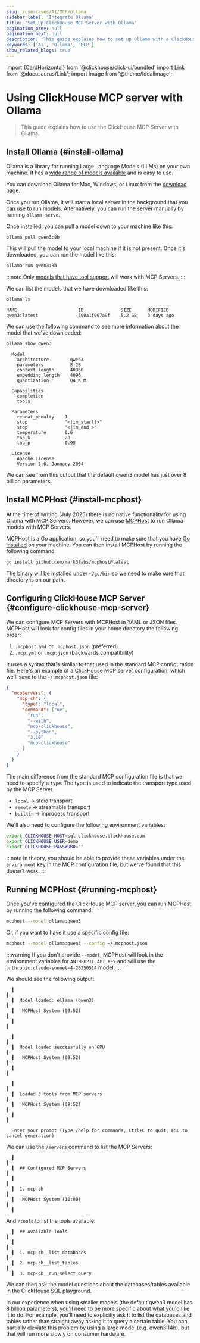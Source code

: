 ```yaml
---
slug: /use-cases/AI/MCP/ollama
sidebar_label: 'Integrate Ollama'
title: 'Set Up ClickHouse MCP Server with Ollama'
pagination_prev: null
pagination_next: null
description: 'This guide explains how to set up Ollama with a ClickHouse MCP server.'
keywords: ['AI', 'Ollama', 'MCP']
show_related_blogs: true
---
```


import {CardHorizontal} from '@clickhouse/click-ui/bundled'
import Link from '@docusaurus/Link';
import Image from '@theme/IdealImage';

# Using ClickHouse MCP server with Ollama

> This guide explains how to use the ClickHouse MCP Server with Ollama.

<VerticalStepper headerLevel="h2">

## Install Ollama {#install-ollama}

Ollama is a library for running Large Language Models (LLMs) on your own machine.
It has a [wide range of models available](https://ollama.com/library) and is easy to use.

You can download Ollama for Mac, Windows, or Linux from the [download page](https://ollama.com/download).

Once you run Ollama, it will start a local server in the background that you can use to run models.
Alternatively, you can run the server manually by running `ollama serve`.

Once installed, you can pull a model down to your machine like this:

```bash
ollama pull qwen3:8b
```

This will pull the model to your local machine if it is not present.
Once it's downloaded, you can run the model like this:

```bash
ollama run qwen3:8b
```

:::note
Only [models that have tool support](https://ollama.com/search?c=tools) will work with MCP Servers.
:::

We can list the models that we have downloaded like this:

```bash
ollama ls
```

```text
NAME                       ID              SIZE      MODIFIED
qwen3:latest               500a1f067a9f    5.2 GB    3 days ago
```

We can use the following command to see more information about the model that we've downloaded:

```bash
ollama show qwen3
```

```text
  Model
    architecture        qwen3
    parameters          8.2B
    context length      40960
    embedding length    4096
    quantization        Q4_K_M

  Capabilities
    completion
    tools

  Parameters
    repeat_penalty    1
    stop              "<|im_start|>"
    stop              "<|im_end|>"
    temperature       0.6
    top_k             20
    top_p             0.95

  License
    Apache License
    Version 2.0, January 2004
```

We can see from this output that the default qwen3 model has just over 8 billion parameters.

## Install MCPHost {#install-mcphost}

At the time of writing (July 2025) there is no native functionality for using Ollama with MCP Servers.
However, we can use [MCPHost](https://github.com/mark3labs/mcphost) to run Ollama models with MCP Servers.

MCPHost is a Go application, so you'll need to make sure that you have [Go installed](https://go.dev/doc/install) on your machine.
You can then install MCPHost by running the following command:

```bash
go install github.com/mark3labs/mcphost@latest
```

The binary will be installed under `~/go/bin` so we need to make sure that directory is on our path.

## Configuring ClickHouse MCP Server {#configure-clickhouse-mcp-server}

We can configure MCP Servers with MCPHost in YAML or JSON files. 
MCPHost will look for config files in your home directory the following order:

1. `.mcphost.yml` or `.mcphost.json`  (preferred)
2. `.mcp.yml` or `.mcp.json` (backwards compatibility)

It uses a syntax that's similar to that used in the standard MCP configuration file.
Here's an example of a ClickHouse MCP server configuration, which we'll save to the `~/.mcphost.json` file:

```json
{
  "mcpServers": {
    "mcp-ch": {
      "type": "local",
      "command": ["uv",
        "run",
        "--with",
        "mcp-clickhouse",
        "--python",
        "3.10",
        "mcp-clickhouse"
      ]
    }
  }
}
```

The main difference from the standard MCP configuration file is that we need to specify a `type`.
The type is used to indicate the transport type used by the MCP Server.

* `local` → stdio transport
* `remote` → streamable transport
* `builtin` → inprocess transport

We'll also need to configure the following environment variables:

```bash
export CLICKHOUSE_HOST=sql-clickhouse.clickhouse.com
export CLICKHOUSE_USER=demo
export CLICKHOUSE_PASSWORD=""
```

:::note
In theory, you should be able to provide these variables under the `environment` key in the MCP configuration file, but we've found that this doesn't work.
:::

## Running MCPHost {#running-mcphost}

Once you've configured the ClickHouse MCP server, you can run MCPHost by running the following command:

```bash
mcphost --model ollama:qwen3
```

Or, if you want to have it use a specific config file:

```bash
mcphost --model ollama:qwen3 --config ~/.mcphost.json 
```

:::warning
If you don't provide `--model`, MCPHost will look in the environment variables for `ANTHROPIC_API_KEY` and will use the `anthropic:claude-sonnet-4-20250514` model.
:::

We should see the following output:

```text
  ┃                                                                                     ┃
  ┃  Model loaded: ollama (qwen3)                                                       ┃
  ┃   MCPHost System (09:52)                                                            ┃
  ┃                                                                                     ┃

  ┃                                                                                     ┃
  ┃  Model loaded successfully on GPU                                                   ┃
  ┃   MCPHost System (09:52)                                                            ┃
  ┃                                                                                     ┃

  ┃                                                                                     ┃
  ┃  Loaded 3 tools from MCP servers                                                    ┃
  ┃   MCPHost System (09:52)                                                            ┃
  ┃                                                                                     ┃

  Enter your prompt (Type /help for commands, Ctrl+C to quit, ESC to cancel generation)
```

We can use the `/servers` command to list the MCP Servers:

```text
  ┃                                                                                      ┃
  ┃  ## Configured MCP Servers                                                           ┃
  ┃                                                                                      ┃
  ┃  1. mcp-ch                                                                           ┃
  ┃   MCPHost System (10:00)                                                             ┃
  ┃
```

And `/tools` to list the tools available:

```text
  ┃  ## Available Tools                                                                  ┃
  ┃                                                                                      ┃
  ┃  1. mcp-ch__list_databases                                                           ┃
  ┃  2. mcp-ch__list_tables                                                              ┃
  ┃  3. mcp-ch__run_select_query
```

We can then ask the model questions about the databases/tables available in the ClickHouse SQL playground.

In our experience when using smaller models (the default qwen3 model has 8 billion parameters), you'll need to be more specific about what you'd like it to do.
For example, you'll need to explicitly ask it to list the databases and tables rather than straight away asking it to query a certain table.
You can partially eleviate this problem by using a large model (e.g. qwen3:14b), but that will run more slowly on consumer hardware.

</VerticalStepper>
